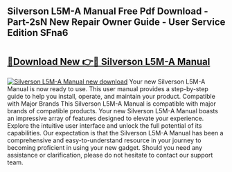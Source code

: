 ## Silverson L5M-A Manual Free Pdf Download - Part-2sN New Repair Owner Guide - User Service Edition SFna6

# <h2><a href="http://cf17604.oget.top/?id=Silverson+L5M-A+Manual">🔗Download New 👉🔴 Silverson L5M-A Manual</a></h2>

[![Silverson L5M-A Manual new download](https://i.imgur.com/5g1atiW.png)](http://cf17604.oget.top/?id=Silverson+L5M-A+Manual)
Your new Silverson L5M-A Manual is now ready to use. This user manual provides a step-by-step guide to help you install, operate, and maintain your product. Compatible with Major Brands This Silverson L5M-A Manual is compatible with major brands of compatible products. Your new Silverson L5M-A Manual boasts an impressive array of features designed to elevate your experience. Explore the intuitive user interface and unlock the full potential of its capabilities. Our expectation is that the Silverson L5M-A Manual has been a comprehensive and easy-to-understand resource in your journey to becoming proficient in using your new gadget. Should you need any assistance or clarification, please do not hesitate to contact our support team.
